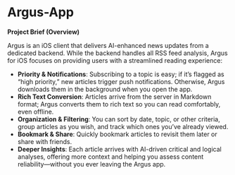 # Argus-App

**Project Brief (Overview)**

Argus is an iOS client that delivers AI-enhanced news updates from a dedicated backend. While the backend handles all RSS feed analysis, Argus for iOS focuses on providing users with a streamlined reading experience:

- **Priority & Notifications**: Subscribing to a topic is easy; if it’s flagged as “high priority,” new articles trigger push notifications. Otherwise, Argus downloads them in the background when you open the app.  
- **Rich Text Conversion**: Articles arrive from the server in Markdown format; Argus converts them to rich text so you can read comfortably, even offline.  
- **Organization & Filtering**: You can sort by date, topic, or other criteria, group articles as you wish, and track which ones you’ve already viewed.  
- **Bookmark & Share**: Quickly bookmark articles to revisit them later or share with friends.  
- **Deeper Insights**: Each article arrives with AI-driven critical and logical analyses, offering more context and helping you assess content reliability—without you ever leaving the Argus app.
